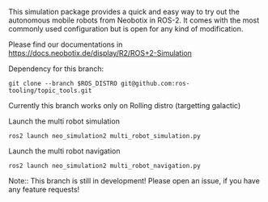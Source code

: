 This simulation package provides a quick and easy way to try out the autonomous mobile robots from Neobotix in ROS-2. It comes with the most commonly used configuration but is open for any kind of modification.

Please find our documentations in https://docs.neobotix.de/display/R2/ROS+2-Simulation

Dependency for this branch:

	git clone --branch $ROS_DISTRO git@github.com:ros-tooling/topic_tools.git

Currently this branch works only on Rolling distro (targetting galactic)

Launch the multi robot simulation

	ros2 launch neo_simulation2 multi_robot_simulation.py

Launch the multi robot navigation

	ros2 launch neo_simulation2 multi_robot_navigation.py

Note:: This branch is still in development! Please open an issue, if you have any feature requests! 
